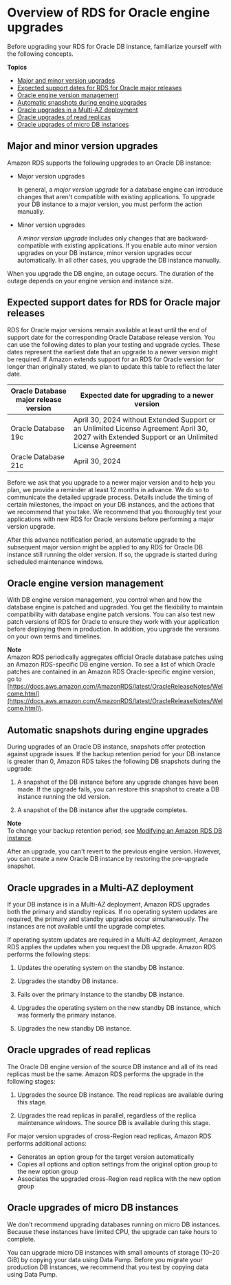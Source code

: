 # Overview of RDS for Oracle engine upgrades<a name="USER_UpgradeDBInstance.Oracle.Overview"></a>

Before upgrading your RDS for Oracle DB instance, familiarize yourself with the following concepts\. 

**Topics**
+ [Major and minor version upgrades](#USER_UpgradeDBInstance.Oracle.Overview.versions)
+ [Expected support dates for RDS for Oracle major releases](#Aurora.VersionPolicy.MajorVersionLifetime)
+ [Oracle engine version management](#Oracle.Concepts.Patching)
+ [Automatic snapshots during engine upgrades](#USER_UpgradeDBInstance.Oracle.Overview.snapshots)
+ [Oracle upgrades in a Multi\-AZ deployment](#USER_UpgradeDBInstance.Oracle.Overview.multi-az)
+ [Oracle upgrades of read replicas](#USER_UpgradeDBInstance.Oracle.Overview.read-replicas)
+ [Oracle upgrades of micro DB instances](#USER_UpgradeDBInstance.Oracle.Overview.micro-db)

## Major and minor version upgrades<a name="USER_UpgradeDBInstance.Oracle.Overview.versions"></a>

 Amazon RDS supports the following upgrades to an Oracle DB instance: 
+ Major version upgrades

  In general, a *major version upgrade* for a database engine can introduce changes that aren't compatible with existing applications\. To upgrade your DB instance to a major version, you must perform the action manually\.
+ Minor version upgrades

  A *minor version upgrade* includes only changes that are backward\-compatible with existing applications\. If you enable auto minor version upgrades on your DB instance, minor version upgrades occur automatically\. In all other cases, you upgrade the DB instance manually\.

When you upgrade the DB engine, an outage occurs\. The duration of the outage depends on your engine version and instance size\. 

## Expected support dates for RDS for Oracle major releases<a name="Aurora.VersionPolicy.MajorVersionLifetime"></a>

RDS for Oracle major versions remain available at least until the end of support date for the corresponding Oracle Database release version\. You can use the following dates to plan your testing and upgrade cycles\. These dates represent the earliest date that an upgrade to a newer version might be required\. If Amazon extends support for an RDS for Oracle version for longer than originally stated, we plan to update this table to reflect the later date\. 


| Oracle Database major release version  | Expected date for upgrading to a newer version | 
| --- | --- | 
|  Oracle Database 19c  |  April 30, 2024 without Extended Support or an Unlimited License Agreement April 30, 2027 with Extended Support or an Unlimited License Agreement  | 
|  Oracle Database 21c  | April 30, 2024 | 

Before we ask that you upgrade to a newer major version and to help you plan, we provide a reminder at least 12 months in advance\. We do so to communicate the detailed upgrade process\. Details include the timing of certain milestones, the impact on your DB instances, and the actions that we recommend that you take\. We recommend that you thoroughly test your applications with new RDS for Oracle versions before performing a major version upgrade\.

After this advance notification period, an automatic upgrade to the subsequent major version might be applied to any RDS for Oracle DB instance still running the older version\. If so, the upgrade is started during scheduled maintenance windows\. 

## Oracle engine version management<a name="Oracle.Concepts.Patching"></a>

With DB engine version management, you control when and how the database engine is patched and upgraded\. You get the flexibility to maintain compatibility with database engine patch versions\. You can also test new patch versions of RDS for Oracle to ensure they work with your application before deploying them in production\. In addition, you upgrade the versions on your own terms and timelines\.

**Note**  
Amazon RDS periodically aggregates official Oracle database patches using an Amazon RDS\-specific DB engine version\. To see a list of which Oracle patches are contained in an Amazon RDS Oracle\-specific engine version, go to [https://docs.aws.amazon.com/AmazonRDS/latest/OracleReleaseNotes/Welcome.html](https://docs.aws.amazon.com/AmazonRDS/latest/OracleReleaseNotes/Welcome.html)\.

## Automatic snapshots during engine upgrades<a name="USER_UpgradeDBInstance.Oracle.Overview.snapshots"></a>

During upgrades of an Oracle DB instance, snapshots offer protection against upgrade issues\. If the backup retention period for your DB instance is greater than 0, Amazon RDS takes the following DB snapshots during the upgrade:

1. A snapshot of the DB instance before any upgrade changes have been made\. If the upgrade fails, you can restore this snapshot to create a DB instance running the old version\.

1. A snapshot of the DB instance after the upgrade completes\.

**Note**  
To change your backup retention period, see [Modifying an Amazon RDS DB instance](Overview.DBInstance.Modifying.md)\. 

After an upgrade, you can't revert to the previous engine version\. However, you can create a new Oracle DB instance by restoring the pre\-upgrade snapshot\.

## Oracle upgrades in a Multi\-AZ deployment<a name="USER_UpgradeDBInstance.Oracle.Overview.multi-az"></a>

If your DB instance is in a Multi\-AZ deployment, Amazon RDS upgrades both the primary and standby replicas\. If no operating system updates are required, the primary and standby upgrades occur simultaneously\. The instances are not available until the upgrade completes\.

If operating system updates are required in a Multi\-AZ deployment, Amazon RDS applies the updates when you request the DB upgrade\. Amazon RDS performs the following steps:

1. Updates the operating system on the standby DB instance\.

1. Upgrades the standby DB instance\.

1. Fails over the primary instance to the standby DB instance\.

1. Upgrades the operating system on the new standby DB instance, which was formerly the primary instance\.

1. Upgrades the new standby DB instance\.

## Oracle upgrades of read replicas<a name="USER_UpgradeDBInstance.Oracle.Overview.read-replicas"></a>

The Oracle DB engine version of the source DB instance and all of its read replicas must be the same\. Amazon RDS performs the upgrade in the following stages:

1. Upgrades the source DB instance\. The read replicas are available during this stage\.

1. Upgrades the read replicas in parallel, regardless of the replica maintenance windows\. The source DB is available during this stage\.

For major version upgrades of cross\-Region read replicas, Amazon RDS performs additional actions:
+ Generates an option group for the target version automatically
+ Copies all options and option settings from the original option group to the new option group
+ Associates the upgraded cross\-Region read replica with the new option group

## Oracle upgrades of micro DB instances<a name="USER_UpgradeDBInstance.Oracle.Overview.micro-db"></a>

We don't recommend upgrading databases running on micro DB instances\. Because these instances have limited CPU, the upgrade can take hours to complete\.

You can upgrade micro DB instances with small amounts of storage \(10–20 GiB\) by copying your data using Data Pump\. Before you migrate your production DB instances, we recommend that you test by copying data using Data Pump\.